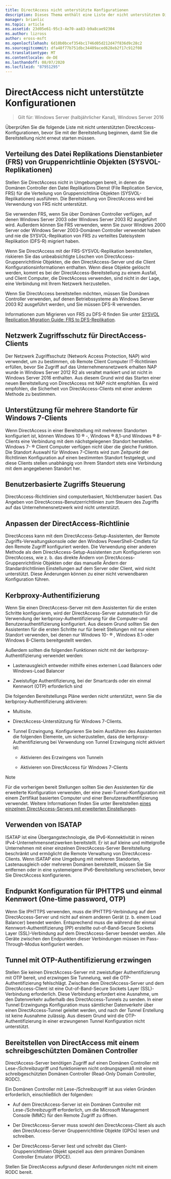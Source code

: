 ```yaml
---
title: DirectAccess nicht unterstützte Konfigurationen
description: Dieses Thema enthält eine Liste der nicht unterstützten DirectAccess-Konfigurationen in Windows Server 2016.
manager: brianlic
ms.topic: article
ms.assetid: 23d05e61-95c3-4e70-aa83-b9a8cae92304
ms.author: lizross
author: eross-msft
ms.openlocfilehash: 6d10b0bcef354bc1746d05d212d47f836d9c28c2
ms.sourcegitcommit: dfa48f77b751dbc34409aced628eb2f17c912f08
ms.translationtype: MT
ms.contentlocale: de-DE
ms.lasthandoff: 08/07/2020
ms.locfileid: "87951295"
---
```

# <a name="directaccess-unsupported-configurations"></a>DirectAccess nicht unterstützte Konfigurationen

>Gilt für: Windows Server (halbjährlicher Kanal), Windows Server 2016

Überprüfen Sie die folgende Liste mit nicht unterstützten DirectAccess-Konfigurationen, bevor Sie mit der Bereitstellung beginnen, damit Sie die Bereitstellung nicht erneut starten müssen.

## <a name="file-replication-service-frs-distribution-of-group-policy-objects-sysvol-replications"></a><a name="bkmk_frs"></a>Verteilung des Datei Replikations Dienstanbieter (FRS) von Gruppenrichtlinie Objekten (SYSVOL-Replikationen)
Stellen Sie DirectAccess nicht in Umgebungen bereit, in denen die Domänen Controller den Datei Replikations Dienst (File Replication Service, FRS) für die Verteilung von Gruppenrichtlinie Objekten (SYSVOL-Replikationen) ausführen. Die Bereitstellung von DirectAccess wird bei Verwendung von FRS nicht unterstützt.

Sie verwenden FRS, wenn Sie über Domänen Controller verfügen, auf denen Windows Server 2003 oder Windows Server 2003 R2 ausgeführt wird. Außerdem können Sie FRS verwenden, wenn Sie zuvor Windows 2000 Server oder Windows Server 2003-Domänen Controller verwendet haben und nie die SYSVOL-Replikation von FRS zu verteiltes Dateisystem Replikation (DFS-R) migriert haben.

Wenn Sie DirectAccess mit der FRS-SYSVOL-Replikation bereitstellen, riskieren Sie das unbeabsichtigte Löschen von DirectAccess-Gruppenrichtlinie Objekten, die den DirectAccess-Server und die Client Konfigurationsinformationen enthalten. Wenn diese Objekte gelöscht werden, kommt es bei der DirectAccess-Bereitstellung zu einem Ausfall, und Client Computer, die DirectAccess verwenden, sind nicht in der Lage, eine Verbindung mit Ihrem Netzwerk herzustellen.

Wenn Sie DirectAccess bereitstellen möchten, müssen Sie Domänen Controller verwenden, auf denen Betriebssysteme als Windows Server 2003 R2 ausgeführt werden, und Sie müssen DFS-R verwenden.

Informationen zum Migrieren von FRS zu DFS-R finden Sie unter [SYSVOL Replication Migration Guide: FRS to DFS-Replikation](../../../storage/dfs-replication/migrate-sysvol-to-dfsr.md).

## <a name="network-access-protection-for-directaccess-clients"></a><a name="bkmk_nap"></a>Netzwerk Zugriffsschutz für DirectAccess-Clients
Der Netzwerk Zugriffsschutz (Network Access Protection, NAP) wird verwendet, um zu bestimmen, ob Remote Client Computer IT-Richtlinien erfüllen, bevor Sie Zugriff auf das Unternehmensnetzwerk erhalten NAP wurde in Windows Server 2012 R2 als veraltet markiert und ist nicht in Windows Server 2016 enthalten. Aus diesem Grund wird das Starten einer neuen Bereitstellung von DirectAccess mit NAP nicht empfohlen. Es wird empfohlen, die Sicherheit von DirectAccess-Clients mit einer anderen Methode zu bestimmen.

## <a name="multisite-support-for-windows-7-clients"></a><a name="bkmk_multi"></a>Unterstützung für mehrere Standorte für Windows 7-Clients
Wenn DirectAccess in einer Bereitstellung mit mehreren Standorten konfiguriert ist, können Windows 10 &reg; -, Windows &reg; 8,1-und Windows &reg; 8-Clients eine Verbindung mit dem nächstgelegenen Standort herstellen.  Windows 7- &reg; Client Computer verfügen nicht über die gleiche Funktion. Die Standort Auswahl für Windows 7-Clients wird zum Zeitpunkt der Richtlinien Konfiguration auf einen bestimmten Standort festgelegt, und diese Clients stellen unabhängig von Ihrem Standort stets eine Verbindung mit dem angegebenen Standort her.

## <a name="user-based-access-control"></a><a name="bkmk_user"></a>Benutzerbasierte Zugriffs Steuerung
DirectAccess-Richtlinien sind computerbasiert, Nichtbenutzer basiert. Das Angeben von DirectAccess-Benutzerrichtlinien zum Steuern des Zugriffs auf das Unternehmensnetzwerk wird nicht unterstützt.

## <a name="customizing-directaccess-policy"></a><a name="bkmk_policy"></a>Anpassen der DirectAccess-Richtlinie
DirectAccess kann mit dem DirectAccess-Setup-Assistenten, der Remote Zugriffs-Verwaltungskonsole oder den Windows PowerShell-Cmdlets für den Remote Zugriff konfiguriert werden. Die Verwendung einer anderen Methode als dem DirectAccess-Setup-Assistenten zum Konfigurieren von DirectAccess, wie z. b. das direkte Ändern von DirectAccess-Gruppenrichtlinie Objekten oder das manuelle Ändern der Standardrichtlinien Einstellungen auf dem Server oder Client, wird nicht unterstützt. Diese Änderungen können zu einer nicht verwendbaren Konfiguration führen.

## <a name="kerbproxy-authentication"></a><a name="bkmk_kerb"></a>Kerbproxy-Authentifizierung
Wenn Sie einen DirectAccess-Server mit dem Assistenten für die ersten Schritte konfigurieren, wird der DirectAccess-Server automatisch für die Verwendung der kerbproxy-Authentifizierung für die Computer-und Benutzerauthentifizierung konfiguriert. Aus diesem Grund sollten Sie den Assistenten für die ersten Schritte nur für bereit Stellungen mit nur einem Standort verwenden, bei denen nur Windows 10- &reg; , Windows 8.1-oder Windows 8-Clients bereitgestellt werden.

Außerdem sollten die folgenden Funktionen nicht mit der kerbproxy-Authentifizierung verwendet werden:

-   Lastenausgleich entweder mithilfe eines externen Load Balancers oder Windows-Load Balancer

-   Zweistufige Authentifizierung, bei der Smartcards oder ein einmal Kennwort (OTP) erforderlich sind

Die folgenden Bereitstellungs Pläne werden nicht unterstützt, wenn Sie die kerbproxy-Authentifizierung aktivieren:

-   Multisite.

-   DirectAccess-Unterstützung für Windows 7-Clients.

-   Tunnel Erzwingung. Konfigurieren Sie beim Ausführen des Assistenten die folgenden Elemente, um sicherzustellen, dass die kerbproxy-Authentifizierung bei Verwendung von Tunnel Erzwingung nicht aktiviert ist:

    -   Aktivieren des Erzwingens von Tunneln

    -   Aktivieren von DirectAccess für Windows 7-Clients

> [!NOTE]
> Für die vorherigen bereit Stellungen sollten Sie den Assistenten für die erweiterte Konfiguration verwenden, der eine zwei-Tunnel-Konfiguration mit einem Zertifikat basierten Computer und einer Benutzerauthentifizierung verwendet. Weitere Informationen finden Sie unter Bereitstellen [eines einzelnen DirectAccess-Servers mit erweiterten Einstellungen](../../remote-access/directaccess/single-server-advanced/Deploy-a-Single-DirectAccess-Server-with-Advanced-Settings.md).

## <a name="using-isatap"></a><a name="bkmk_isa"></a>Verwenden von ISATAP
ISATAP ist eine Übergangstechnologie, die IPv6-Konnektivität in reinen IPv4-Unternehmensnetzwerken bereitstellt. Er ist auf kleine und mittelgroße Unternehmen mit einer einzelnen DirectAccess-Server Bereitstellung beschränkt und ermöglicht die Remote Verwaltung von DirectAccess-Clients. Wenn ISATAP eine Umgebung mit mehreren Standorten, Lastenausgleich oder mehreren Domänen bereitstellt, müssen Sie Sie entfernen oder in eine systemeigene IPv6-Bereitstellung verschieben, bevor Sie DirectAccess konfigurieren.

## <a name="iphttps-and-one-time-password-otp-endpoint-configuration"></a><a name="bkmk_iphttps"></a>Endpunkt Konfiguration für IPHTTPS und einmal Kennwort (One-time password, OTP)
Wenn Sie IPHTTPS verwenden, muss die IPHTTPS-Verbindung auf dem DirectAccess-Server und nicht auf einem anderen Gerät (z. b. einem Load Balancer) beendet werden. Entsprechend muss die während der einmal Kennwort-Authentifizierung (PP) erstellte out-of-Band-Secure Sockets Layer (SSL)-Verbindung auf dem DirectAccess-Server beendet werden. Alle Geräte zwischen den Endpunkten dieser Verbindungen müssen im Pass-Through-Modus konfiguriert werden.

## <a name="force-tunnel-with-otp-authentication"></a><a name="bkmk_ft"></a>Tunnel mit OTP-Authentifizierung erzwingen
Stellen Sie keinen DirectAccess-Server mit zweistufiger Authentifizierung mit OTP bereit, und erzwingen Sie Tunnelung, weil die OTP-Authentifizierung fehlschlägt. Zwischen dem DirectAccess-Server und dem DirectAccess-Client ist eine Out-of-Band-Secure Sockets Layer (SSL)-Verbindung erforderlich. Diese Verbindung erfordert eine Ausnahme, um den Datenverkehr außerhalb des DirectAccess-Tunnels zu senden. In einer Tunnel Erzwingungs Konfiguration muss sämtlicher Datenverkehr über einen DirectAccess-Tunnel geleitet werden, und nach der Tunnel Erstellung ist keine Ausnahme zulässig. Aus diesem Grund wird die OTP-Authentifizierung in einer erzwungenen Tunnel Konfiguration nicht unterstützt.

## <a name="deploying-directaccess-with-a-read-only-domain-controller"></a><a name="bkmk_rodc"></a>Bereitstellen von DirectAccess mit einem schreibgeschützten Domänen Controller
DirectAccess-Server benötigen Zugriff auf einen Domänen Controller mit Lese-/Schreibzugriff und funktionieren nicht ordnungsgemäß mit einem schreibgeschützten Domänen Controller (Read-Only Domain Controller, RODC).

Ein Domänen Controller mit Lese-/Schreibzugriff ist aus vielen Gründen erforderlich, einschließlich der folgenden:

-   Auf dem DirectAccess-Server ist ein Domänen Controller mit Lese-/Schreibzugriff erforderlich, um die Microsoft Management Console (MMC) für den Remote Zugriff zu öffnen.

-   Der DirectAccess-Server muss sowohl den DirectAccess-Client als auch den DirectAccess-Server Gruppenrichtlinie Objekte (GPOs) lesen und schreiben.

-   Der DirectAccess-Server liest und schreibt das Client-Gruppenrichtlinien Objekt speziell aus dem primären Domänen Controller Emulator (PDCE).

Stellen Sie DirectAccess aufgrund dieser Anforderungen nicht mit einem RODC bereit.

